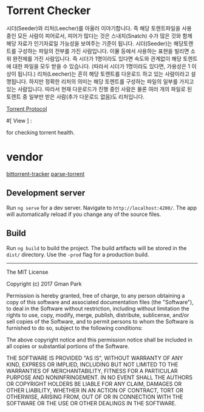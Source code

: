 # Torrent Checker

시더(Seeder)와 리처(Leecher)를 아울러 이야기합니다. 즉 해당 토렌트파일을 사용 중인 모든 사람이 피어로서, 피어가 많다는 것은 스내치(Snatch) 수가 많은 것와 함께 해당 자료가 인기자료일 가능성을 보여주는 기준이 됩니다.
시더(Seeder)는 해당토렌트를 구성하는 파일의 전부를 가진 사람입니다. 이뮬 등에서 사용하는 표현을 빌리면 소위 완전체를 가진 사람입니다. 즉 시더가 1명이라도 있다면 속도와 관계없이 해당 토렌트에 대한 파일을 모두 받을 수 있습니다. (따라서 시더가 1명이라도 있다면, 가용성은 1 이상이 됩니다.)
리처(Leecher)는 흔히 해당 토렌트를 다운로드 하고 있는 사람이라고 설명됩니다.
하지만 정확한 리처의 의미는 해당 토렌트를 구성하는 파일의 일부를 가지고 있는 사람입니다. 따라서 현재 다운로드가 진행 중인 사람은 물론 여러 개의 파일로 된 토렌트 중 일부만 받은 사람(추가 다운로드 없음)도 리처입니다.

[Torrent Protocol](https://allenkim67.github.io/bittorrent/2016/05/04/how-to-make-your-own-bittorrent-client.html)

#[ View ] : 

for checking torrent health.

# vendor
[bittorrent-tracker](https://github.com/feross/bittorrent-tracker)
[parse-torrent](https://github.com/feross/parse-torrent)


## Development server
Run `ng serve` for a dev server. Navigate to `http://localhost:4200/`. The app will automatically reload if you change any of the source files.

## Build

Run `ng build` to build the project. The build artifacts will be stored in the `dist/` directory. Use the `-prod` flag for a production build.

* * *

The MIT License

Copyright (c) 2017 Gman Park

Permission is hereby granted, free of charge, to any person
obtaining a copy of this software and associated documentation
files (the "Software"), to deal in the Software without
restriction, including without limitation the rights to use,
copy, modify, merge, publish, distribute, sublicense, and/or sell
copies of the Software, and to permit persons to whom the
Software is furnished to do so, subject to the following
conditions:

The above copyright notice and this permission notice shall be
included in all copies or substantial portions of the Software.

THE SOFTWARE IS PROVIDED "AS IS", WITHOUT WARRANTY OF ANY KIND,
EXPRESS OR IMPLIED, INCLUDING BUT NOT LIMITED TO THE WARRANTIES
OF MERCHANTABILITY, FITNESS FOR A PARTICULAR PURPOSE AND
NONINFRINGEMENT. IN NO EVENT SHALL THE AUTHORS OR COPYRIGHT
HOLDERS BE LIABLE FOR ANY CLAIM, DAMAGES OR OTHER LIABILITY,
WHETHER IN AN ACTION OF CONTRACT, TORT OR OTHERWISE, ARISING
FROM, OUT OF OR IN CONNECTION WITH THE SOFTWARE OR THE USE OR
OTHER DEALINGS IN THE SOFTWARE.
